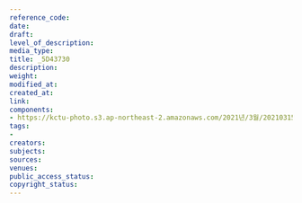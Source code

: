 ```yaml
---
reference_code: 
date: 
draft: 
level_of_description: 
media_type: 
title: _5D43730
description: 
weight: 
modified_at: 
created_at: 
link: 
components:
- https://kctu-photo.s3.ap-northeast-2.amazonaws.com/2021년/3월/20210315_'거침없는+민주노총!+110만의+총파업'+2021년+민주노총+투쟁선포+기자회견/_5D43730.jpg
tags:
- 
creators: 
subjects: 
sources: 
venues: 
public_access_status: 
copyright_status: 
---
```

